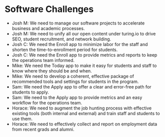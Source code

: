 # Software Challenges

* Josh M: We need to manage our software projects to accelerate business and academic processes.
* Josh M: We need to unify all our open content under turing.io to drive SEO, student recruitment, and network building.
* Josh C: We need the Enroll app to minimize labor for the staff and shorten the time-to-enrollment period for students.
* Josh C: We need the Enroll app to provide metrics and reports to keep the operations team informed.
* Mike: We need the Today app to make it easy for students and staff to know where they should be and when.
* Mike: We need to develop a coherent, effective package of recommended tools and settings for students in the program.
* Sam: We need the Apply app to offer a clear and error-free path for students to apply.
* Sam: We need to the Apply app to provide metrics and an easy workflow for the operations team.
* Horace: We need to augment the job hunting process with effective existing tools (both internal and external) and train
staff and students to use them.
* Horace: We need to effectively collect and report on employment data from recent grads and alumni.
